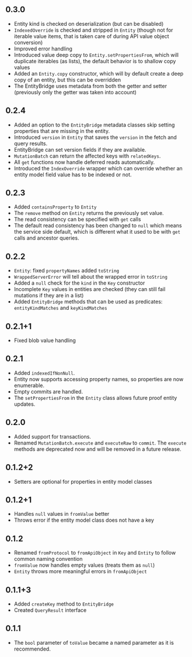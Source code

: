 ## 0.3.0

* Entity kind is checked on deserialization (but can be disabled)
* `IndexedOverride` is checked and stripped in `Entity` (though not for iterable value items, that
  is taken care of during API value object conversion)
* Improved error handling
* Introduced value deep copy to `Entity.setPropertiesFrom`, which will duplicate iterables (as lists),
  the default behavior is to shallow copy values
* Added an `Entity.copy` constructor, which will by default create a deep copy of an entity, but this
  can be overridden
* The EntityBridge uses metadata from both the getter and setter (previously only the getter was taken
  into account)

## 0.2.4

* Added an option to the `EntityBridge` metadata classes skip setting properties that
  are missing in the entity.
* Introduced `version` in `Entity` that saves the `version` in the fetch and query
  results.
* EntityBridge can set version fields if they are available.
* `MutationBatch` can return the affected keys with `relatedKeys`.
* All `get` functions now handle deferred reads automatically.
* Introduced the `IndexOverride` wrapper which can override whether an entity model
  field value has to be indexed or not.

## 0.2.3

* Added `containsProperty` to `Entity`
* The `remove` method on `Entity` returns the previously set value.
* The read consistency can be specified with `get` calls
* The default read consistency has been changed to `null` which means the service side
  default, which is different what it used to be with `get` calls and ancestor queries.

## 0.2.2

* `Entity`: fixed `propertyNames` added `toString`
* `WrappedServerError` will tell about the wrapped error in `toString`
* Added a `null` check for the `kind` in the `Key` constructor
* Incomplete `Key` values in entities are checked (they can still fail mutations if they are in a list)
* Added `EntityBridge` methods that can be used as predicates: `entityKindMatches` and `keyKindMatches`

## 0.2.1+1

* Fixed blob value handling

## 0.2.1

* Added `indexedIfNonNull`.
* Entity now supports accessing property names, so properties are now enumerable.
* Empty commits are handled.
* The `setPropertiesFrom` in the `Entity` class allows future proof entity updates.

## 0.2.0

* Added support for transactions.
* Renamed `MutationBatch.execute` and `executeRaw` to `commit`.
  The `execute` methods are deprecated now and will be removed in a future release.

## 0.1.2+2

* Setters are optional for properties in entity model classes

## 0.1.2+1

* Handles `null` values in `fromValue` better
* Throws error if the entity model class does not have a key

## 0.1.2

* Renamed `fromProtocol` to `fromApiObject` in `Key` and `Entity` to follow
  common naming convention
* `fromValue` now handles empty values (treats them as `null`)
* `Entity` throws more meaningful errors in `fromApiObject`

## 0.1.1+3

* Added `createKey` method to `EntityBridge`
* Created `QueryResult` interface

## 0.1.1

* The `bool` parameter of `toValue` became a named parameter as it is recommended.
